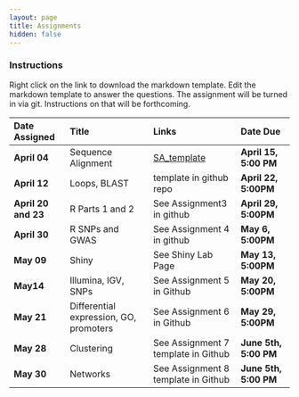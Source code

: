 ```yaml
---
layout: page
title: Assignments
hidden: false
---
```



### Instructions

Right click on the link to download the markdown template.  Edit the markdown template to answer the questions.  The assignment will be turned in via git.  Instructions on that will be forthcoming.

| Date Assigned       | Title              | Links                                                                   | Date Due           |
|:--------------------|:-------------------|:------------------------------------------------------------------------|:-------------------|
| __April 04__        | Sequence Alignment | [SA_template]({{site.baseurl}}/assignments/Assignment_1_SA_template.md) | __April 15, 5:00 PM__  |
| __April 12__        | Loops, BLAST       | template in github repo                                                 | __April 22, 5:00PM__  |
| __April 20 and 23__ | R Parts 1 and 2    | See Assignment3 in github                                               | __April 29, 5:00PM__  |
| __April 30__           | R SNPs and GWAS    | See Assignment 4 in github                                              | __May 6, 5:00PM__ |
| __May 09__           | Shiny              | See Shiny Lab Page                                                      | __May 13, 5:00PM__    |
| __May14__           | Illumina, IGV, SNPs | See Assignment 5 in Github                                             | __May 20, 5:00PM__  |
| __May 21__          | Differential expression, GO, promoters  | See Assignment 6 in Github                         | __May 29, 5:00PM__  |
| __May 28__          | Clustering         | See Assignment 7 template in Github                                     | __June 5th, 5:00 PM__ |
| __May 30__          | Networks           | See Assignment 8 template in Github                                     | __June 5th, 5:00 PM__ |

<!-- | __June 5__          | Metagenomics       | See Assignment 9 template in Github                                     | __June 8th, 9:00 AM__ | -->
